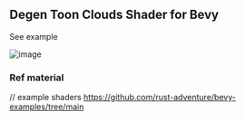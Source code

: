 ## Degen Toon Clouds Shader for Bevy 

 
See example 

 ![image](https://github.com/user-attachments/assets/ce500069-2d39-4296-98a3-8bae0c531e2b)


### Ref material 

// example shaders https://github.com/rust-adventure/bevy-examples/tree/main
 
